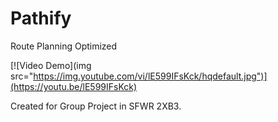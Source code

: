 # Pathify
Route Planning Optimized

[![Video Demo](img src="https://img.youtube.com/vi/lE599IFsKck/hqdefault.jpg")](https://youtu.be/lE599IFsKck)

Created for Group Project in SFWR 2XB3.
